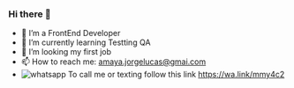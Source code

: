 ### Hi there 👋

- 🔭 I’m a FrontEnd Developer
- 🌱 I’m currently learning Testting QA
- 👯 I’m looking my first job
- 📫 How to reach me: amaya.jorgelucas@gmai.com
- ![whatsapp](https://user-images.githubusercontent.com/89165855/169624443-0e67b92a-337a-4fcc-ab9b-e585adf0c4ab.png) To call me or texting  follow this link https://wa.link/mmy4c2

